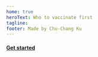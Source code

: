 ```yaml
---
home: true
heroText: Who to vaccinate first
tagline:
footer: Made by Chu-Chang Ku
---
```


<div class="container">
    <div class="row">
        <div class="col-md-12">
            <div class="card">
            <a href="/comorb/">
                <div class="card-body">
                    <h4 class="card-title">Get started</h4>
                </div>
            </a>
            </div>
        </div>
    </div>
</div>


